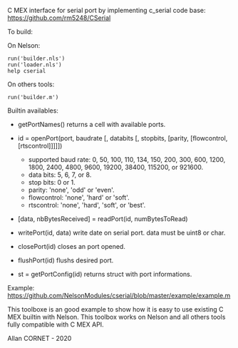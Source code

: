 C MEX interface for serial port by implementing c_serial code base: 
https://github.com/rm5248/CSerial

To build:

On Nelson:
```
run('builder.nls')
run('loader.nls')
help cserial
```

On others tools:
```
run('builder.m')
```

Builtin availables:

* getPortNames() returns a cell with available ports.
* id = openPort(port, baudrate [, databits [, stopbits, [parity, [flowcontrol, [rtscontrol]]]]])
    - supported baud rate: 0, 50, 100, 110, 134, 150, 200, 300, 600, 1200, 1800, 2400, 4800, 9600, 19200, 38400, 115200, or 921600.
    - data bits: 5, 6, 7, or 8.
    - stop bits: 0 or 1.
    - parity: 'none', 'odd' or 'even'.
    - flowcontrol: 'none', 'hard' or 'soft'.
    - rtscontrol: 'none', 'hard', 'soft', or 'best'.

* [data, nbBytesReceived] = readPort(id, numBytesToRead)
* writePort(id, data) write date on serial port. data must be uint8 or char.
* closePort(id) closes an port opened.
* flushPort(id) flushs desired port.
* st = getPortConfig(id) returns struct with port informations.


Example: https://github.com/NelsonModules/cserial/blob/master/example/example.m

This toolboxe is an good example to show how it is easy to use existing C MEX builtin with Nelson.
This toolbox works on Nelson and all others tools fully compatible with C MEX API.

Allan CORNET - 2020 
